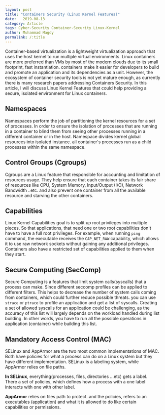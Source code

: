 ```yaml
---
layout: post
title: "Containers Security (Linux Kernel Features)"
date:   2019-08-13 
category: Article
tags: Cyber-Security Container-Security Linux-Kernel
author: Muhammad Magdy
permalink: /:title
---
```


Container-based virtualization is a lightweight virtualization approach that uses the host kernel to run multiple virtual environments. Linux containers are more preferred than VMs by most of the modern clouds due to its small footprint, fast instantiation. containers make it easier for developers to build and promote an application and its dependencies as a unit. However, the ecosystem of container security tools is not yet mature enough, as currently there is many research papers addressing Containers Security. In this article, I will discuss Linux Kernel Features that could help providing a secure, isolated environment for Linux containers.


## Namespaces   

Namespaces perform the job of partitioning the kernel resources for a set of processes. In order to ensure the isolation of processes that are running in a container to blind them from seeing other processes running in a different container or in the host. Namespace divides kernel global resources into isolated instance. all container's processes run as a child processes within the same namespace.   


## Control Groups (Cgroups)   

Cgroups are a Linux feature that responsible for accounting and limitation of resources usage. They help ensure that each container takes its fair share of resources like CPU, System Memory, Input/Output (I/O), Network Bandwidth ..etc. and also prevent one container from all the available resource and starving the other containers.   


## Capabilities   

Linux Kernel Capabilities goal is to split up root privileges into multiple pieces. So that applications, that need one or two root capabilities don't have to have a full root privileges. For example, when running ``ping`` command, the executable receives the ``CAP_NET_RAW`` capability, which allows it to use raw network sockets without gaining any additional privileges.
Containers also have a restricted set of capabilities applied to them when they start.    


## Secure Computing (SecComp)   

Secure Computing is a features that limit system calls(syscalls) that a process can make. Since different seccomp profiles can be applied to different filters. This helps to decrease the number of system calls coming from containers, which could further reduce possible threats. you can use ``strace`` or ``ptrace`` to profile an application and get a list of syscalls. Creating a set of allowed syscalls for an application could be challenging, as the accuracy of this list will largely depends on the workload handled during list building. In other words, you have to run all the possible operations in application (container) while building this list.   


## Mandatory Access Control (MAC)   

SELinux and AppArmor are the two most common implementations of MAC. Both have policies for what a process can do on a Linux system but they have different implementation. SELinux is a labeling system, while AppArmor relies on file paths.    

**In SELinux**, everything(processes, files, directories ...etc) gets a label. There a set of policies, which defines how a process with a one label interacts with one with other label.    

**AppArmor** relies on files path to protect. and the policies, refers to an executables (application) and what it is allowed to do like certain capabilities or permissions.   

  